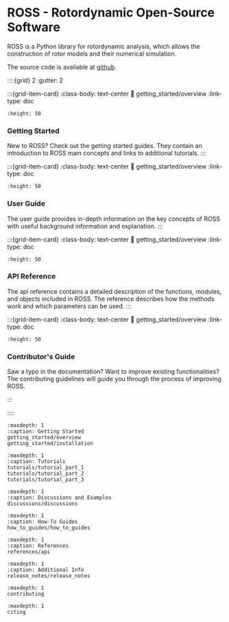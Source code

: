 # ROSS - Rotordynamic Open-Source Software

ROSS is a Python library for rotordynamic analysis, which allows the construction of rotor models and their numerical
simulation. 

The source code is available at [github](https://github.com/ross-rotordynamics/ross).

::::{grid} 2
:gutter: 2

:::{grid-item-card} 
:class-body: text-center
:link: getting_started/overview
:link-type: doc
```{image} ../_static/getting_started.svg
:height: 50
```
### Getting Started 

New to ROSS? Check out the getting started guides. They contain an
introduction to ROSS main concepts and links to additional tutorials.
:::

:::{grid-item-card} 
:class-body: text-center
:link: getting_started/overview
:link-type: doc
```{image} ../_static/user_guide.svg
:height: 50
```
### User Guide

The user guide provides in-depth information on the
key concepts of ROSS with useful background information and explanation.
:::

:::{grid-item-card} 
:class-body: text-center
:link: getting_started/overview
:link-type: doc
```{image} ../_static/api.svg
:height: 50
```
### API Reference

The api reference contains a detailed description of the functions,
modules, and objects included in ROSS. The reference describes how the
methods work and which parameters can be used.
:::

:::{grid-item-card} 
:class-body: text-center
:link: getting_started/overview
:link-type: doc
```{image} ../_static/contributor.svg
:height: 50
```
### Contributor's Guide
Saw a typo in the documentation? Want to improve
existing functionalities? The contributing guidelines will guide
you through the process of improving ROSS.

:::

::::

```{toctree}
:maxdepth: 1
:caption: Getting Started
getting_started/overview
getting_started/installation
```

```{toctree}
:maxdepth: 1
:caption: Tutorials
tutorials/tutorial_part_1
tutorials/tutorial_part_2
tutorials/tutorial_part_3
```

```{toctree}
:maxdepth: 1
:caption: Discussions and Examples
discussions/discussions
```

```{toctree}
:maxdepth: 1
:caption: How-To Guides
how_to_guides/how_to_guides
```

```{toctree}
:maxdepth: 1
:caption: References
references/api
```

```{toctree}
:maxdepth: 1
:caption: Additional Info
release_notes/release_notes
```

```{toctree}
:maxdepth: 1
contributing
```

```{toctree}
:maxdepth: 1
citing
```


